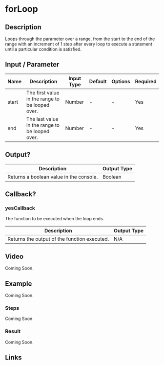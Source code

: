﻿# forLoop

## Description
 
Loops through the parameter over a range, from the start to the end of the range with an increment of 1 step after every loop to execute a statement until a particular condition is satisfied.

## Input / Parameter

| Name | Description | Input Type | Default | Options | Required |
| ------ | ------ | ------ | ------ | ------ | ------ |
| start | The first value in the range to be looped over. | Number | - | - | Yes |
| end | The last value in the range to be looped over. | Number | - | - | Yes |

## Output?

| Description | Output Type |
| ------ | ------ |
| Returns a boolean value in the console. | Boolean |

## Callback?

### yesCallback

The function to be executed when the loop ends.

| Description | Output Type |
| ------ | ------ |
| Returns the output of the function executed. | N/A |

## Video

Coming Soon.

<!-- Format: [![Video]({image-path}?raw=true)]({url-link}) -->

## Example

Coming Soon.

<!-- Share a scenario, like a user requirements. -->

### Steps

Coming Soon.

<!-- Show the steps and share some screenshots.

1. .....

Format: ![]({image-path}?raw=true) -->

### Result

Coming Soon.

<!-- Explain the output.

Format: ![]({image-path}?raw=true) -->

## Links
